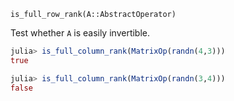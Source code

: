 `is_full_row_rank(A::AbstractOperator)`

Test whether `A` is easily invertible.

```julia
julia> is_full_column_rank(MatrixOp(randn(4,3)))
true

julia> is_full_column_rank(MatrixOp(randn(3,4)))
false
```
